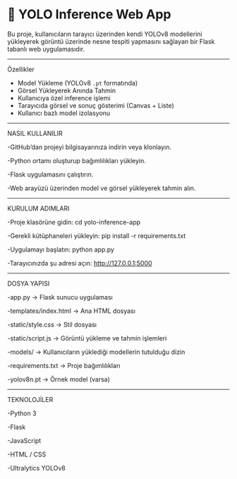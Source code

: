 # 🧠 YOLO Inference Web App

Bu proje, kullanıcıların tarayıcı üzerinden kendi YOLOv8 modellerini yükleyerek görüntü üzerinde nesne tespiti yapmasını sağlayan bir Flask tabanlı web uygulamasıdır.

---

  Özellikler

- Model Yükleme (YOLOv8 `.pt` formatında)
- Görsel Yükleyerek Anında Tahmin
- Kullanıcıya özel inference işlemi
- Tarayıcıda görsel ve sonuç gösterimi (Canvas + Liste)
- Kullanıcı bazlı model izolasyonu

---

  NASIL KULLANILIR
  
-GitHub’dan projeyi bilgisayarınıza indirin veya klonlayın.

-Python ortamı oluşturup bağımlılıkları yükleyin.

-Flask uygulamasını çalıştırın.

-Web arayüzü üzerinden model ve görsel yükleyerek tahmin alın.

---

  KURULUM ADIMLARI

-Proje klasörüne gidin:
cd yolo-inference-app

-Gerekli kütüphaneleri yükleyin:
pip install -r requirements.txt

-Uygulamayı başlatın:
python app.py

-Tarayıcınızda şu adresi açın:
http://127.0.0.1:5000

---

   DOSYA YAPISI

-app.py → Flask sunucu uygulaması

-templates/index.html → Ana HTML dosyası

-static/style.css → Stil dosyası

-static/script.js → Görüntü yükleme ve tahmin işlemleri

-models/ → Kullanıcıların yüklediği modellerin tutulduğu dizin

-requirements.txt → Proje bağımlılıkları

-yolov8n.pt → Örnek model (varsa)

---

   TEKNOLOJİLER
   
-Python 3

-Flask

-JavaScript

-HTML / CSS

-Ultralytics YOLOv8
